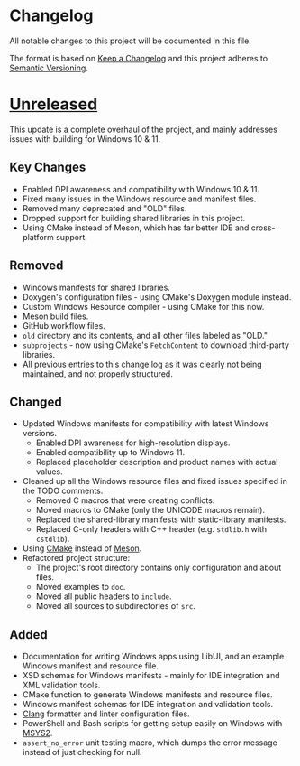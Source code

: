 # Changelog

All notable changes to this project will be documented in this file.

The format is based on [Keep a Changelog] and this project adheres to [Semantic Versioning].

# [Unreleased]

This update is a complete overhaul of the project, and mainly addresses issues with building for Windows 10 & 11.

## Key Changes

- Enabled DPI awareness and compatibility with Windows 10 & 11.
- Fixed many issues in the Windows resource and manifest files.
- Removed many deprecated and "OLD" files.
- Dropped support for building shared libraries in this project.
- Using CMake instead of Meson, which has far better IDE and cross-platform support.

## Removed

- Windows manifests for shared libraries.
- Doxygen's configuration files - using CMake's Doxygen module instead.
- Custom Windows Resource compiler - using CMake for this now.
- Meson build files.
- GitHub workflow files.
- `old` directory and its contents, and all other files labeled as "OLD."
- `subprojects` - now using CMake's `FetchContent` to download third-party libraries.
- All previous entries to this change log as it was clearly not being maintained, and not properly structured.

## Changed

- Updated Windows manifests for compatibility with latest Windows versions.
  - Enabled DPI awareness for high-resolution displays.
  - Enabled compatibility up to Windows 11.
  - Replaced placeholder description and product names with actual values.
- Cleaned up all the Windows resource files and fixed issues specified in the TODO comments.
  - Removed C macros that were creating conflicts.
  - Moved macros to CMake (only the UNICODE macros remain).
  - Replaced the shared-library manifests with static-library manifests.
  - Replaced C-only headers with C++ header (e.g. `stdlib.h` with `cstdlib`).
- Using [CMake] instead of [Meson].
- Refactored project structure:
  - The project's root directory contains only configuration and about files.
  - Moved examples to `doc`.
  - Moved all public headers to `include`.
  - Moved all sources to subdirectories of `src`.

## Added

- Documentation for writing Windows apps using LibUI, and an example Windows manifest and resource file.
- XSD schemas for Windows manifests - mainly for IDE integration and XML validation tools.
- CMake function to generate Windows manifests and resource files.
- Windows manifest schemas for IDE integration and validation tools.
- [Clang] formatter and linter configuration files.
- PowerShell and Bash scripts for getting setup easily on Windows with [MSYS2].
- `assert_no_error` unit testing macro, which dumps the error message instead of just checking for null.

[//]: # (External Links)
[Keep a Changelog]: https://keepachangelog.com/en/1.0.0/
[Semantic Versioning]: https://semver.org/spec/v2.0.0.html
[CMake]: https://cmake.org/
[Clang]: https://clang.llvm.org
[MSYS2]: https://www.msys2.org/
[Meson]: https://mesonbuild.com/

[//]: # (Version Control Links)
[Unreleased]: https://github.com/hi5dev/libui-ng/tree/main
